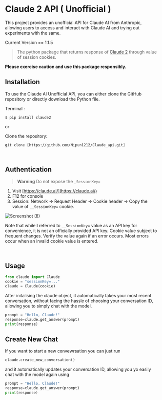 # Claude 2 API ( Unofficial )

This project provides an unofficial API for Claude AI from Anthropic, allowing users to access and interact with Claude AI and trying out experiments with the same.


Current Version == 1.1.5


> The python package that returns response of  [Claude 2](https://claude.ai/)  through value of session cookies.

**Please exercise caution and use this package responsibly.**

## Installation

To use the Claude AI Unofficial API, you can either clone the GitHub repository or directly download the Python file.

Terminal :
```
$ pip install claude2

```

or

Clone the repository:
```
git clone [https://github.com/Nipun1212/Claude_api.git]
```

<br>

## Authentication
> **Warning** Do not expose the `_SessionKey=` 
1. Visit [https://claude.ai/](https://claude.ai/)
2. F12 for console
3. Session: Network → Request Header → Cookie header → Copy the value of  `__SessionKey=` cookie.

 ![Screenshot (8)](https://github.com/KoushikNavuluri/Claude-API/assets/103725723/355971e3-f46c-47fc-a3cf-008bb55bb4c6)


Note that while I referred to `__SessionKey=` value as an API key for convenience, it is not an officially provided API key. 
Cookie value subject to frequent changes. Verify the value again if an error occurs. Most errors occur when an invalid cookie value is entered.

<br>

## Usage 

```python
from claude import Claude
cookie = "sessionKey=..."
claude = Claude(cookie)
```

After initalising the claude object, it automatically takes your most recent conversation, without facing the hassle of choosing your conversation ID, allowing you to simply chat with the model.

```python
prompt = "Hello, Claude!"
response=claude.get_answer(prompt)
print(response)
```



## Create New Chat
If you want to start a new convewrsation you can just run 
```python
claude.create_new_conversation()
```
and it automatically updates your conversation ID, allowing you yo easily chat with the model again using
```python
prompt = "Hello, Claude!"
response=claude.get_answer(prompt)
print(response)
```
















